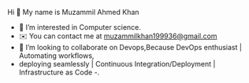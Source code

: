 Hi 👋 My name is Muzammil Ahmed Khan
- 👀 I’m interested in Computer science.
- ✉️  You can contact me at muzammilkhan199936@gmail.com
- 💞️ I’m looking to collaborate on Devops,Because DevOps enthusiast | Automating workflows, 
- deploying seamlessly | Continuous Integration/Deployment | Infrastructure as Code
-.

